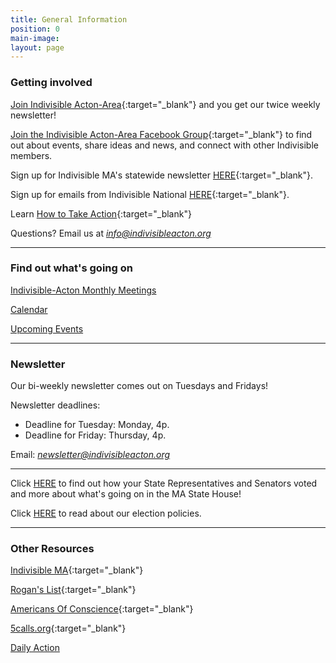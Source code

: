 ```yaml
---
title: General Information
position: 0
main-image: 
layout: page
---
```


### Getting involved

[Join Indivisible Acton-Area](https://actionnetwork.org/forms/join-indivisible-acton?source=direct_link&referrer=group-indivisible-acton){:target="_blank"} and you get our twice weekly newsletter!

[Join the Indivisible Acton-Area Facebook Group](https://www.facebook.com/groups/indivisibleacton){:target="_blank"} to find out about events, share ideas and news, and connect with other Indivisible members.

Sign up for Indivisible MA's statewide newsletter [HERE](https://www.indivisible-ma.org/newsletter-signup){:target="_blank"}.

Sign up for emails from Indivisible National [HERE](https://indivisible.org){:target="_blank"}.

Learn [How to Take Action](/uploads/Indivisible%20Presentation.pdf){:target="_blank"}

Questions?  Email us at *info@indivisibleacton.org*

---

### Find out what's going on

[Indivisible-Acton Monthly Meetings](http://www.indivisibleacton.org/events/indivisible-acton-monthly-meetings.html)

[Calendar](http://www.indivisibleacton.org/calendar.html)

[Upcoming Events](http://www.indivisibleacton.org/events.html)

---

### Newsletter

Our bi-weekly newsletter comes out on Tuesdays and Fridays!

Newsletter deadlines:  

* Deadline for Tuesday:  Monday, 4p. 
* Deadline for Friday:   Thursday, 4p. 

Email:  *newsletter@indivisibleacton.org*

---

Click [HERE](http://www.indivisibleacton.org/general-information/whats-going-on-in-the-ma-state-house.html) to find out how your State Representatives and Senators voted and more about what's going on in the MA State House!

Click [HERE](http://www.indivisibleacton.org/general-information/elections.html) to read about our election policies.  

---

### Other Resources

[Indivisible MA](https://www.indivisible-ma.org){:target="_blank"}  

[Rogan's List](http://roganslist.blogspot.com){:target="_blank"}  

[Americans Of Conscience](https://americansofconscience.com){:target="_blank"}  

[5calls.org](http://5calls.org){:target="_blank"}  

[Daily Action](https://dailyaction.org)